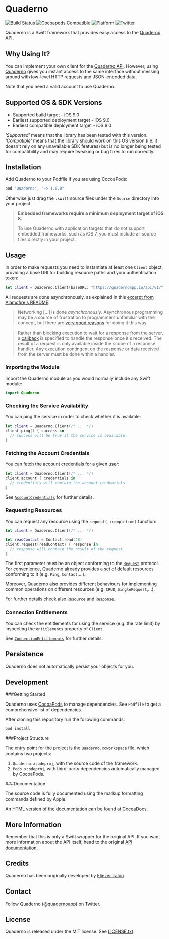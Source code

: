 # Quaderno

[![Build Status](https://travis-ci.org/quaderno/quaderno-swift.svg)](https://travis-ci.org/quaderno/quaderno-swift)
[![Cocoapods Compatible](https://img.shields.io/cocoapods/v/Quaderno.svg)](https://img.shields.io/cocoapods/v/Quaderno.svg)
[![Platform](https://img.shields.io/cocoapods/p/Quaderno.svg?style=flat)](http://cocoadocs.org/docsets/Quaderno)
[![Twitter](https://img.shields.io/badge/twitter-@quadernoapp-blue.svg?style=flat)](https://twitter.com/quadernoapp)

Quaderno is a Swift framework that provides easy access to the [Quaderno API](https://github.com/recrea/quaderno-api).


## Why Using It?

You can implement your own client for the [Quaderno API](https://github.com/quaderno/quaderno-api). However, using [Quaderno](https://github.com/quaderno/quaderno-swift) gives you instant access to the same interface without messing around with low-level HTTP requests and JSON-encoded data.

Note that you need a valid account to use Quaderno.


## Supported OS & SDK Versions

* Supported build target - iOS 9.0
* Earliest supported deployment target - iOS 9.0
* Earliest compatible deployment target - iOS 8.0

*'Supported'* means that the library has been tested with this version. *'Compatible'* means that the library should work on this OS version (i.e. it doesn't rely on any unavailable SDK features) but is no longer being tested for compatibility and may require tweaking or bug fixes to run correctly.


## Installation

Add Quaderno to your Podfile if you are using CocoaPods:

```ruby
pod "Quaderno", "~> 1.0.0"
```

Otherwise just drag the `.swift` source files under the `Source` directory into your project.

> **Embedded frameworks require a minimum deployment target of iOS 8.**
>
> To use Quaderno with application targets that do not support embedded frameworks, such as iOS 7, you must include all source files directly in your project.


## Usage

In order to make requests you need to instantiate at least one `Client` object, providing a base URI for building resource paths and your authentication token:

```swift
let client = Quaderno.Client(baseURL: "https://quadernoapp.io/api/v1/", authenticationToken: "my token")
```

All requests are done asynchronously, as explained in this [excerpt from Alamofire's README](https://github.com/Alamofire/Alamofire/blob/master/README.md):

> Networking [...] is done _asynchronously_. Asynchronous programming may be a source of frustration to programmers unfamiliar with the concept, but there are [very good reasons](https://developer.apple.com/library/ios/qa/qa1693/_index.html) for doing it this way.

> Rather than blocking execution to wait for a response from the server, a [callback](http://en.wikipedia.org/wiki/Callback_%28computer_programming%29) is specified to handle the response once it's received. The result of a request is only available inside the scope of a response handler. Any execution contingent on the response or data received from the server must be done within a handler.

### Importing the Module

Import the Quaderno module as you would normally include any Swift module:

```swift
import Quaderno
```

### Checking the Service Availability

You can ping the service in order to check whether it is available:

```swift
let client = Quaderno.Client(/* ... */)
client.ping() { success in
  // success will be true if the service is available.
}
```

### Fetching the Account Credentials

You can fetch the account credentials for a given user:

```swift
let client = Quaderno.Client(/* ... */)
client.account { credentials in
  // credentials will contain the account credentials.
}
```

See [`AccountCredentials`](https://github.com/quaderno/quaderno-swift/blob/master/Source/AccountCredentials.swift) for further details.

### Requesting Resources

You can request any resource using the `request(_:completion)` function:

```swift
let client = Quaderno.Client(/* ... */)

let readContact = Contact.read(48)
client.request(readContact) { response in
  // response will contain the result of the request.
}
```

The first parameter must be an object conforming to the [`Request`](https://github.com/quaderno/quaderno-swift/blob/master/Source/Request.swift) protocol. For convenience, Quaderno already provides a set of default resources conforming to it (e.g. `Ping`, `Contact`,...).

Moreover, Quaderno also provides different behaviours for implementing common operations on different resources (e.g. `CRUD`, `SingleRequest`,...).

For further details check also [`Resource`](https://github.com/quaderno/quaderno-swift/blob/master/Source/Response.swift) and [`Response`](https://github.com/quaderno/quaderno-swift/blob/master/Source/Response.swift).

### Connection Entitlements

You can check the entitlements for using the service (e.g. the rate limit) by inspecting the `entitlements` property of `Client`.

See [`ConnectionEntitlements`](https://github.com/quaderno/quaderno-swift/blob/master/Source/ConnectionEntitlements.swift) for further details.


## Persistence

Quaderno does not automatically persist your objects for you.


## Development

###Getting Started

Quaderno uses [CocoaPods](http://cocoapods.org) to manage dependencies. See `Podfile` to get a comprehensive list of dependencies.

After cloning this repository run the following commands:

```bash
pod install
```

###Project Structure

The entry point for the project is the `Quaderno.xcworkspace` file, which contains two projects:

1. `Quaderno.xcodeproj`, with the source code of the framework.
2. `Pods.xcodeproj`, with third-party dependencies automatically managed by CocoaPods.

###Documentation

The source code is fully documented using the markup formatting commands defined by Apple.

An [HTML version of the documentation](http://cocoadocs.org/docsets/Quaderno) can be found at [CocoaDocs](http://cocoadocs.org).


## More Information

Remember that this is only a Swift wrapper for the original API. If you want more information about the API itself, head to the original [API documentation](https://github.com/quaderno/quaderno-api).


## Credits

Quaderno has been originally developed by [Eliezer Talón](https://github.com/elitalon).


## Contact

Follow Quaderno ([@quadernoapp](https://twitter.com/quadernoapp)) on Twitter.


## License

Quaderno is released under the MIT license. See [LICENSE.txt](https://github.com/quaderno/quaderno-swift/blob/master/LICENSE.txt).
